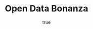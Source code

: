 ---
id: http://contentapi.theodi.org/open-data-bonanza.json
web_url: http://theodi.org/blog/open-data-bonanza
slug: open-data-bonanza
title: Open Data Bonanza
format: article
updated_at: '2015-09-11T10:52:49+01:00'
created_at: '2013-11-06T21:57:12+00:00'
tag_ids:
- blog
tags:
- id: http://contentapi.theodi.org/tags/articles/blog.json
  web_url: 
  title: Blog Post
  details:
    description: Blog Post
    short_description: 
    type: article
  content_with_tag:
    id: http://contentapi.theodi.org/with_tag.json?article=blog
    web_url: http://theodi.org/tags/blog
    slug: blog
  parent: 
related: []
details:
  need_id: ''
  business_proposition: false
  description: ''
  excerpt: The Open Government Partnership events capped an astonishing week for open
    data, with so many announcements that I suspect it will take weeks to digest them
    all. I wanted to highlight a few that are particularly important within the UK.
  language: en
  need_extended_font: false
  url: ''
  content: |+
    <p>The Open Government Partnership events capped an astonishing week for open data, with so many announcements that I suspect it will take weeks to digest them all. I wanted to highlight a few that are particularly important within the UK.</p>

    <h3>Corporate Information</h3>

    <p>Thursday saw the release of the <a rel="external" href="http://data.gov.uk/library/open-government-partnership-uk-national-action-plan-2013-2015">UK&rsquo;s National Action Plan</a>. This includes, as announced by David Cameron, a commitment to publicly publish a register of beneficial ownership, ie information about who owns which companies. There is still some detail to be worked out about this commitment. As <a rel="external" href="http://blog.opencorporates.com/2013/10/31/british-pm-gets-it-good-business-requires-good-open-data/">Chris Taggart has argued</a>, this information must be published not just publicly but as open data if it is to achieve its potential impact. The same arguments that I made around the <a rel="external" href="http://theodi.org/blog/lobbyist-register-should-be-open-data">publication of the Lobbyist Register</a> apply to a register of beneficial ownership.</p>

    <p>Friday saw the <a rel="external" href="http://www.companieshouse.gov.uk/pressDesk/news/freeAccountsData.shtml">release by Companies House of accounts data</a> as open data. This is another amazingly rich source of information about how companies are working. This is important for corporate transparency, but it will be interesting to see how other organisations might analyse this data, as it provides a picture of the state of the UK economy at a very granular level.</p>

    <p>What we are gradually seeing with corporate information is an accretion of datasets that can be linked together, through the company registration number, to provide greater insight into how individual companies and the economy as a whole are working. This includes:</p>

    <ul>
      <li>contracts information such as in <a rel="external" href="https://online.contractsfinder.businesslink.gov.uk/">Contracts Finder</a>, the <a rel="external" href="http://ted.europa.eu/TED/main/HomePage.do">European collection of tenders, Ted</a>, and more widely published under the <a rel="external" href="http://www.open-contracting.org/">Open Contracting</a> initiative</li>
      <li>spending data published by central government and local councils that includes information about payments to companies, brought together within efforts such as <a rel="external" href="http://openspending.org/">OpenSpending</a>, <a rel="external" href="http://openlylocal.com/">OpenlyLocal</a> and <a rel="external" href="http://www.spendnetwork.com/">Spend Network</a></li>
      <li>grant and funding information such as that published through <a rel="external" href="http://www.aidtransparency.net/">IATI</a>, by the <a rel="external" href="http://www.biglotteryfund.org.uk/research/open-data">BIG Lottery</a>, or from TSB (watch this space)</li>
      <li>insolvency information published as data through <a rel="external" href="http://www.thegazette.co.uk/">The Gazette</a> (currently in beta)</li>
    </ul>

    <p>In the UK, we are reaching a critical mass of open data about corporate activity. If large financial institutions aren&rsquo;t making use of it, they are missing a trick.</p>

    <h3>UK National Action Plan</h3>

    <p>Open data is a cornerstone of the <a href="https://www.gov.uk/government/consultations/open-government-partnership-uk-national-action-plan-2013/open-government-partnership-uk-national-action-plan-2013-to-2015#open-data-radically-opening-up-government-data-for-greater-accountability-public-service-improvement-and-economic-growth">UK&rsquo;s Open Government Partnership National Action Plan</a> for the next two years. There are five commitments explicitly within the &ldquo;Open Data&rdquo; section, but many others focus on publishing more and better open data, including through <a rel="external" href="http://www.legislation.gov.uk/">legislation.gov.uk</a> and <a rel="external" href="http://opendatacommunities.org/">OpenDataCommunities</a>.</p>

    <p>As Jonathan Grey from OKFN points out, <a rel="external" href="http://blog.okfn.org/2013/11/05/open-government-should-be-about-accountability-and-social-justice-not-the-digital-economy/">open government is about accountability and social justice</a>. Open data can help to achieve that accountability, but it is also helpful for supporting economic growth and improving public services. Embedding broader open data commitments within the Open Government Partnership plan is not a perfect fit, but expedient.</p>

    <p>The Commitment 3 focuses on local authority data:</p>

    <blockquote>
      <p>The UK government will issue a revised Local Authorities Data Transparency Code requiring local authorities to publish key information and data. This will place more power into citizens’ hands and make it easier for local people to contribute to the local decision making process and help shape public services.</p>
    </blockquote>

    <p>Particularly welcome here is the commitment to &ldquo;bring into force regulations making it a legal requirement for local authorities to publish data in accordance with the Code&rdquo;, this winter. At ODI, we have argued for some time that sustainable open data publication is crucial for businesses, large and small, who want to build products and services over open data. Legislation is a powerful way in which government can guarantee that supply.</p>

    <p>It remains to be seen exactly which datasets will be included within the new Code of Practice; the <a href="https://www.gov.uk/government/consultations/improving-local-government-transparency">consultation on Improving local government transparency</a> ran almost a year ago and a response is promised this month.</p>

    <h3>National Information Infrastructure</h3>

    <p>A report on the ongoing development of the <a href="https://www.gov.uk/government/publications/national-information-infrastructure">UK&rsquo;s National Information Infrastructure</a> (NII) was also published last week. It&rsquo;s now possible to filter the 14,000+ datasets listed on data.gov.uk down to the <a rel="external" href="http://data.gov.uk/data/search?core_dataset=true">280 which are classified as NII</a>. Of these, over a quarter aren&rsquo;t published, many because they include personal data (and thus couldn&rsquo;t be released without anonymisation) or are subject to IP restrictions. But where the data can be published, the NII acts as a useful way of focusing attention on important datasets.</p>

    <p>At ODI we are particularly pleased to see the action:</p>

    <blockquote>
      <p>Action: Departments should put all their datasets currently available under an Open Government Licence through the ODI’s open data certification process, giving priority to the datasets included in the NII, and make the outcome available through data.gov.uk, by December 2014.</p>
    </blockquote>

    <p>Our ideal is for NII datasets to be published at the Expert level of the <a rel="external" href="https://certificates.theodi.org/">Open Data Certificates</a>, but our experience is that even answering the questions posed by the Open Data Certificates helps publishers to identify quick and easy ways in which they can improve their open data publication. We have already implemented functionality that automatically completes much of the questionnaire based on metadata published on data.gov.uk, and look forward to data.gov.uk displaying the level of certification for those datasets that have gone through the process.</p>

    <h3>Open Data Index and Barometer</h3>

    <p>The final set of announcements from last week that I want to draw attention to here are the announcement of the Open Knowledge Foundation&rsquo;s <a rel="external" href="https://index.okfn.org/">Open Data Index 2013</a> and the <a rel="external" href="http://www.opendatabarometer.org">Open Data Barometer 2013</a> which was developed by the Web Foundation in collaboration with us here at ODI. (<a href="/team/dave-tarrant">Dave Tarrant</a> has done a great <a rel="external" href="http://theodi.github.io/open-data-barometer-viz/">interactive visualisation</a> if you want to explore the Barometer results.)</p>

    <p>These are both useful ways of measuring how well countries are doing at opening up data, with slightly different emphases. The Open Data Index focuses on the availability of particular important datasets. The Open Data Barometer assesses readiness (such as policy context), implementation and impacts, offering a measure of how far the publication of open data is affecting business and society as a whole.</p>

    <p>The UK rightly tops both of the measures, thanks to all the advocates and practitioners of open data both within and outside government. But it is still possible to lead the world in these measures <em>and</em> have a long way to go. As the Barometer highlights, the UK has done well at providing an environment friendly to open data, and at releasing some important data sets, but it is yet to realise the full benefits, particularly in:</p>

    <ul>
      <li>increasing government efficiency and effectiveness</li>
      <li>increasing environmental sustainability</li>
      <li>increasing the inclusion of marginalised groups in policy making and accessing public services</li>
    </ul>

    <p>It&rsquo;s my hope that we can work on creating impact in these areas at ODI over the next year.</p>

  media_enquiries_name: ''
  media_enquiries_email: ''
  media_enquiries_telephone: ''
  alternative_title: ''
  organizations: []
  author:
    name: Jeni Tennison
    slug: jeni-tennison
    web_url: http://theodi.org/team/jeni-tennison
    tag_ids:
    - team
    - team
    - strategy-programme
    - staff
  nodes: []
author:
  name: Jeni Tennison
  slug: jeni-tennison
  web_url: http://theodi.org/team/jeni-tennison
  tag_ids:
  - team
  - team
  - strategy-programme
  - staff
nodes: []
organizations: []
related_external_links: []
---